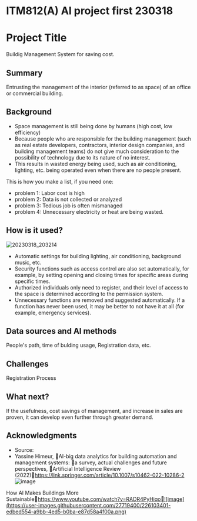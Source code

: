 # ITM812(A) AI project first 230318

<!-- This is the markdown template for the final project of the Building AI course, 
created by Reaktor Innovations and University of Helsinki. 
Copy the template, paste it to your GitHub README and edit! -->

# Project Title

Buildig Management System for saving cost.

## Summary

Entrusting the management of the interior (referred to as space) of an office or commercial building.

## Background

- Space management is still being done by humans (high cost, low efficiency) 
- Because people who are responsible for the building management (such as real estate developers, contractors, interior design companies, and building management teams) do not give much consideration to the possibility of technology due to its nature of no interest. 
- This results in wasted energy being used, such as air conditioning, lighting, etc. being operated even when there are no people present.

This is how you make a list, if you need one:
* problem 1: Labor cost is high
* problem 2: Data is not collected or analyzed
* problem 3: Tedious job is often mismanaged
* problem 4: Unnecessary electricity or heat are being wasted.

## How is it used?
![20230318_203214](https://user-images.githubusercontent.com/27719400/226104381-739a76a7-57f6-4ca9-9cd4-ef78e8b1340d.png)


- Automatic settings for building lighting, air conditioning, background music, etc.
- Security functions such as access control are also set automatically, for example, by setting opening and closing times for specific areas during specific times.
- Authorized individuals only need to register, and their level of access to the space is determined according to the permission system.
- Unnecessary functions are removed and suggested automatically. If a function has never been used, it may be better to not have it at all (for example, emergency services).


## Data sources and AI methods
People's path, time of bulding usage, Registration data, etc.


## Challenges
Registration Process

## What next?
If the usefulness, cost savings of management, and increase in sales are proven, it can develop even further through greater demand.


## Acknowledgments

* Source: 
* Yassine Himeur, AI-big data analytics for building automation and management systems: a survey, actual challenges and future perspectives, Artificial Intelligence Review (2022)https://link.springer.com/article/10.1007/s10462-022-10286-2
![image](https://user-images.githubusercontent.com/27719400/226103386-797d85cf-723f-4d84-a747-7f53756630d1.png)


How AI Makes Buildings More Sustainablehttps://www.youtube.com/watch?v=RADR4PyHiqo![image](https://user-images.githubusercontent.com/27719400/226103401-edbed554-a9bb-4ed5-b0ba-e87d58a4f00a.png)
